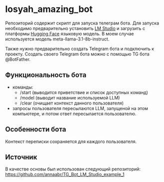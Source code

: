 # losyah_amazing_bot
 
Репозиторий содержит скрипт для запуска телеграм бота. 
Для запуска необходимо предварительно установить <a href="https://lmstudio.ai/">LM Studio</a> и 
загрузить с платформы <a href="https://huggingface.co/">Hugging Face</a> языковую модель.
В моем случае используется модель meta-llama-3.1-8b-instruct.

Также нужно предварительно создать Telegram бота и подключить к проекту.
Создать своего Telegram бота можно с помощью TG бота @BotFather.

## Функциональность бота
* команды: 
   - /start (выводится приветствие и список доступных команд)
   - /model (выводит название используемой LLM)
   - /clear (очищает контекст данного пользователя)
* запросы пользователя пересылаются LLM, запущеной на этом компьютере, и потом ответ пересылается пользователю.

## Особенности бота
Контекст переписки сохраняется для каждого пользователя.

## Источник
В качестве основы был использован следующий репозиторий: https://github.com/annaabr/TG_Bot_LM_Studio_example_1
